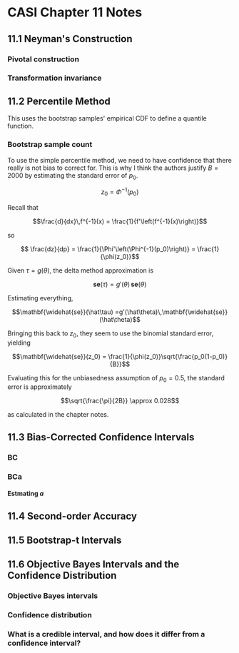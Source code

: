 # CASI Chapter 11 Notes
## 11.1 Neyman's Construction
### Pivotal construction
### Transformation invariance
## 11.2 Percentile Method
This uses the bootstrap samples' empirical CDF to define a quantile function. 
### Bootstrap sample count
To use the simple percentile method, we need to have confidence that there really is not bias to correct for. This is why I think the authors justify $B=2000$ by estimating the standard error of $p_0$.

$$z_0 = \Phi^{-1}(p_0)$$

Recall that

$$\frac{d}{dx}\,f^{-1}(x) = \frac{1}{f'\left(f^{-1}(x)\right)}$$

so

$$ \frac{dz}{dp}  = \frac{1}{\Phi'\left(\Phi^{-1}(p_0)\right)}
 = \frac{1}{\phi(z_0)}$$

 Given $\tau = g(\theta)$, the delta method approximation is 

 $$\mathbf{se}(\tau) =g'(\theta)\,\mathbf{se}(\theta)$$

Estimating everything,

 $$\mathbf{\widehat{se}}(\hat\tau) =g'(\hat\theta)\,\mathbf{\widehat{se}}
(\hat\theta)$$

Bringing this back to $z_0$, they seem to use the binomial standard error, yielding

 $$\mathbf{\widehat{se}}(z_0)  = \frac{1}{\phi(z_0)}\sqrt{\frac{p_0(1-p_0)}{B}}$$

Evaluating this for the unbiasedness assumption of $p_0=0.5$, the standard error is approximately

 $$\sqrt{\frac{\pi}{2B}} \approx 0.028$$

 as calculated in the chapter notes.
## 11.3 Bias-Corrected Confidence Intervals
### BC
### BCa
#### Estmating $a$
## 11.4 Second-order Accuracy
## 11.5 Bootstrap-t Intervals
## 11.6 Objective Bayes Intervals and the Confidence Distribution
### Objective Bayes intervals
### Confidence distribution
### What is a credible interval, and how does it differ from a confidence interval?

<!--stackedit_data:
eyJoaXN0b3J5IjpbLTE3NTA3MzgzNjRdfQ==
-->